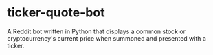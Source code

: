 # ticker-quote-bot
A Reddit bot written in Python that displays a common stock or cryptocurrency's current price when summoned and presented with a ticker.
